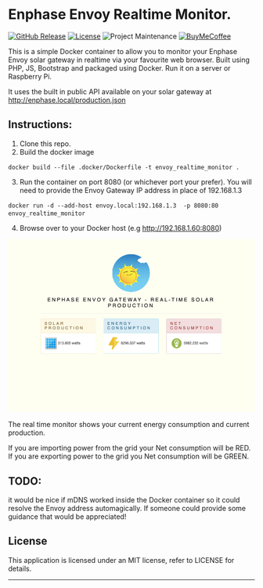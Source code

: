 
# Enphase Envoy Realtime Monitor.

[![GitHub Release][releases-shield]][releases]
[![License][license-shield]](LICENSE)
![Project Maintenance][maintenance-shield]
[![BuyMeCoffee][buymecoffeebadge]][buymecoffee]


This is a simple Docker container to allow you to monitor your Enphase Envoy
solar gateway in realtime via your favourite web browser.
Built using PHP, JS, Bootstrap and packaged using Docker.
Run it on a server or Raspberry Pi.

It uses the built in public API available on your solar gateway at http://enphase.local/production.json

## Instructions:
1. Clone this repo.
2. Build the docker image
```
docker build --file .docker/Dockerfile -t envoy_realtime_monitor .
```

3. Run the container on port 8080 (or whichever port your prefer).
You will need to provide the Envoy Gateway IP address in place of 192.168.1.3

```
docker run -d --add-host envoy.local:192.168.1.3  -p 8080:80 envoy_realtime_monitor
```

4. Browse over to your Docker host (e.g http://192.168.1.60:8080)

![envoymonitor][envoyimg]

The real time monitor shows your current energy consumption and current production.

If you are importing power from the grid your Net consumption will be RED.
If you are exporting power to the grid you Net consumption will be GREEN.

## TODO:

it would be nice if mDNS worked inside the Docker container so it could resolve
the Envoy address automagically.
If someone could provide some guidance that would be appreciated!

## License

This application is licensed under an MIT license, refer to LICENSE for details.

***
[envoy_realtime_monitor]: https://github.com/scottyphillips/envoy_realtime_monitor
[releases-shield]: https://img.shields.io/github/release/scottyphillips/envoy_realtime_monitor.svg?style=for-the-badge
[releases]: https://github.com/scottyphillips/envoy_realtime_monitor/releases
[license-shield]:https://img.shields.io/github/license/scottyphillips/envoy_realtime_monitor?style=for-the-badge
[buymecoffee]: https://www.buymeacoffee.com/RgKWqyt?style=for-the-badge
[buymecoffeebadge]: https://img.shields.io/badge/buy%20me%20a%20coffee-donate-yellow.svg?style=for-the-badge
[maintenance-shield]: https://img.shields.io/badge/Maintainer-Scott%20Phillips-blue?style=for-the-badge
[envoyimg]: envoy_realtime_monitor.jpg
